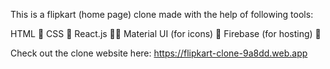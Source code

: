 This is a flipkart (home page) clone made with the help of following tools:

HTML 🦴 
CSS 🎨 
React.js 👩‍💻 
Material UI (for icons) 🍧 
Firebase (for hosting) 🏹

Check out the clone website here: https://flipkart-clone-9a8dd.web.app
